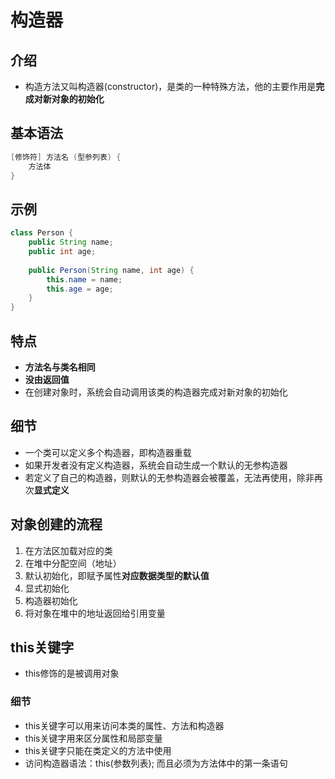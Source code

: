# 构造器

## 介绍

- 构造方法又叫构造器(constructor)，是类的一种特殊方法，他的主要作用是**完成对新对象的初始化**

## 基本语法

```Java
[修饰符] 方法名 (型参列表) {
    方法体
}
```

## 示例

```Java
class Person {
    public String name;
    public int age;
    
    public Person(String name, int age) {
        this.name = name;
        this.age = age;
    }
}
```

## 特点

- **方法名与类名相同**
- **没由返回值**
- 在创建对象时，系统会自动调用该类的构造器完成对新对象的初始化

## 细节

- 一个类可以定义多个构造器，即构造器重载
- 如果开发者没有定义构造器，系统会自动生成一个默认的无参构造器
- 若定义了自己的构造器，则默认的无参构造器会被覆盖，无法再使用，除非再次**显式定义**

## 对象创建的流程

1. 在方法区加载对应的类
2. 在堆中分配空间（地址）
3. 默认初始化，即赋予属性**对应数据类型的默认值**
4. 显式初始化
5. 构造器初始化
6. 将对象在堆中的地址返回给引用变量

## this关键字

- this修饰的是被调用对象

### 细节

- this关键字可以用来访问本类的属性、方法和构造器
- this关键字用来区分属性和局部变量
- this关键字只能在类定义的方法中使用
- 访问构造器语法：this(参数列表); 而且必须为方法体中的第一条语句